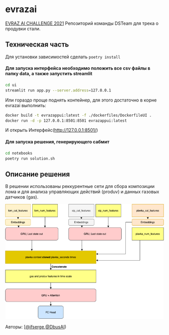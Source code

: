 # evrazai

[EVRAZ AI CHALLENGE 2021](https://hackathon.evraz.com/) Репозиторий команды DSTeam для трека о продувки стали.

## Техническая часть

Для установки зависимостей сделать ```poetry install```

#### Для запуска интерфейса необходимо положить все csv файлы в папку data, а также запустить streamlit


```bash
cd ui
streamlit run app.py --server.address=127.0.0.1
```
Или гораздо проще поднять контейнер, для этого достаточно в корне evrazai выполнить:
```bash
docker build -t evrazappui:latest -f ./dockerfiles/DockerfileUI .
docker run -d -p 127.0.0.1:8501:8501 evrazappui:latest
```
И открыть Интерфейс(http://127.0.0.1:8501/)

#### Для запуска решения, генерирующего сабмит
```bash
cd notebooks
poetry run solution.sh
```

## Описание решения

В решении использованы реккурентные сети для сбора композиции лома и для анализа управляющих действий (produv) и данных газовых датчиков (gas).

![Схема сетки](https://github.com/ifserge/evrazai/blob/main/schema.png)

<!-- CONTACT -->
Авторы: [[@ifserge](https://github.com/ifserge),[@DbusAI](https://github.com/DBusAI))